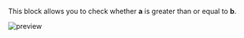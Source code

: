 This block allows you to check whether **a** is greater than or equal to **b**.

![preview](/images/expressions/greaterOrEqualThan-en.png)